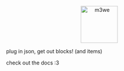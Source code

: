 <p align="center"> <img src="https://github.com/kyfex-uwu/m3we/blob/master/modImages/m3we.png" height="100" alt="m3we"> </p>
plug in json, get out blocks! (and items)

check out the docs :3
